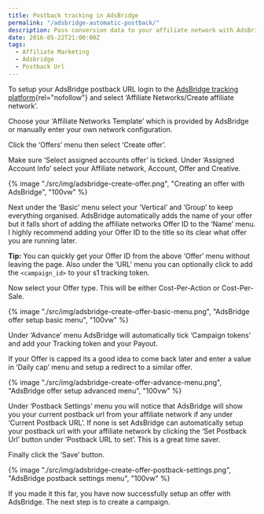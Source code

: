 ```yaml
---
title: Postback tracking in AdsBridge
permalink: "/adsbridge-automatic-postback/"
description: Pass conversion data to your affiliate network with AdsBridge S2S postback url.
date: 2016-05-22T21:00:00Z
tags:
  - Affiliate Marketing
  - Adsbridge
  - Postback Url
---
```


To setup your AdsBridge postback URL login to the [AdsBridge tracking platform](http://www.adsbridge.com/){rel="nofollow"} and select ‘Affiliate Networks/Create affiliate network’.

Choose your ‘Affiliate Networks Template’ which is provided by AdsBridge or manually enter your own network configuration.

Click the ‘Offers’ menu then select ‘Create offer’.

Make sure ‘Select assigned accounts offer’ is ticked.
Under ‘Assigned Account Info’ select your Affiliate network, Account, Offer and Creative.

{% image "./src/img/adsbridge-create-offer.png", "Creating an offer with AdsBridge", "100vw" %}

Next under the ‘Basic’ menu select your ‘Vertical’ and ‘Group’ to keep everything organised. AdsBridge automatically adds the name of your offer but it falls short of adding the affiliate networks Offer ID to the ‘Name’ menu. I highly recommend adding your Offer ID to the title so its clear what offer you are running later.

**Tip:** You can quickly get your Offer ID from the above ‘Offer’ menu without leaving the page.
Also under the ‘URL’ menu you can optionally click to add the `<campaign_id>` to your s1 tracking token.

Now select your Offer type. This will be either Cost-Per-Action or Cost-Per-Sale.

{% image "./src/img/adsbridge-create-offer-basic-menu.png", "AdsBridge offer setup basic menu", "100vw" %}

Under ‘Advance’ menu AdsBridge will automatically tick ‘Campaign tokens’ and add your Tracking token and your Payout.

If your Offer is capped its a good idea to come back later and enter a value in ‘Daily cap’ menu and setup a redirect to a similar offer.

{% image "./src/img/adsbridge-create-offer-advance-menu.png", "AdsBridge offer setup advanced menu", "100vw" %}

Under ‘Postback Settings’ menu you will notice that AdsBridge will show you your current postback url from your affiliate network if any under ‘Current Postback URL’. If none is set AdsBridge can automatically setup your postback url with your affiliate network by clicking the ‘Set Postback Url’ button under ’Postback URL to set’. This is a great time saver.

Finally click the ‘Save’ button.

{% image "./src/img/adsbridge-create-offer-postback-settings.png", "AdsBridge postback settings menu", "100vw" %}

If you made it this far, you have now successfully setup an offer with AdsBridge. The next step is to create a campaign.
